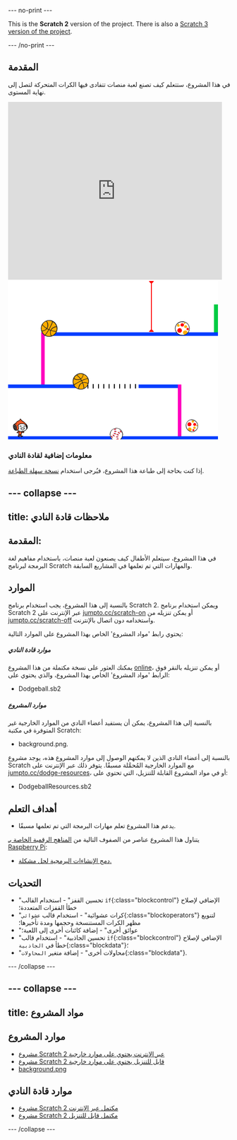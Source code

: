 --- no-print ---

This is the **Scratch 2** version of the project. There is also a [Scratch 3 version of the project](https://projects.raspberrypi.org/ar-SA/projects/dodgeball).

--- /no-print ---

## المقدمة

في هذا المشروع، ستتعلم كيف تصنع لعبة منصات تتفادى فيها الكرات المتحركة لتصل إلى نهاية المستوى.

<div class="scratch-preview">
  <iframe allowtransparency="true" width="485" height="402" src="https://scratch.mit.edu/projects/embed/39740618/?autostart=false" frameborder="0"></iframe>
  <img src="images/dodge-final.png">
</div>

### معلومات إضافية لقادة النادي

إذا كنت بحاجة إلى طباعة هذا المشروع، فيُرجى استخدام [نسخة سهلة الطباعة](https://projects.raspberrypi.org/en/projects/dodgeball-scratch2/print).


--- collapse ---
---
title: ملاحظات قادة النادي
---


## المقدمة:
في هذا المشروع، سيتعلم الأطفال كيف يصنعون لعبة منصات، باستخدام مفاهيم لغة البرمجة لبرنامج Scratch والمهارات التي تم تعلمها في المشاريع السابقة.

## الموارد
بالنسبة إلى هذا المشروع، يجب استخدام برنامج Scratch 2. ويمكن استخدام برنامج Scratch 2 عبر الإنترنت على [jumpto.cc/scratch-on](http://jumpto.cc/scratch-on) أو يمكن تنزيله من [jumpto.cc/scratch-off](http://jumpto.cc/scratch-off) واستخدامه دون اتصال بالإنترنت.

يحتوي رابط 'مواد المشروع' الخاص بهذا المشروع على الموارد التالية:

##### موارد قادة النادي

يمكنك العثور على نسخة مكتملة من هذا المشروع <a href="http://scratch.mit.edu/projects/39740618/#editor">online</a>، أو يمكن تنزيله بالنقر فوق الرابط 'مواد المشروع' الخاص بهذا المشروع، والذي يحتوي على:

+ Dodgeball.sb2

##### موارد المشروع

بالنسبة إلى هذا المشروع، يمكن أن يستفيد أعضاء النادي من الموارد الخارجية غير المتوفرة في مكتبة Scratch:

+ background.png.

بالنسبة إلى أعضاء النادي الذين لا يمكنهم الوصول إلى موارد المشروع هذه، يوجد مشروع Scratch مع الموارد الخارجية المُحمَّلة مسبقًا. يتوفر ذلك عبر الإنترنت على [jumpto.cc/dodge-resources](http://jumpto.cc/dodge-resources)، أو في مواد المشروع القابلة للتنزيل، التي تحتوي على:

+ DodgeballResources.sb2 

## أهداف التعلم
+ يدعم هذا المشروع تعلم مهارات البرمجة التي تم تعلمها مسبقًا.

يتناول هذا المشروع عناصر من الصفوف التالية من [المناهج الرقمية الخاصة بـ Raspberry Pi](http://rpf.io/curriculum):

+ [دمج الإنشاءات البرمجية لحل مشكلة.](https://www.raspberrypi.org/curriculum/programming/builder)

## التحديات
+ "تحسين القفز" - استخدام القالب `if`{:class="blockcontrol"} الإضافي لإصلاح خطأ القفزات المتعددة؛
+ "كرات عشوائية" - استخدام قالب `عشوائي`{:class="blockoperators"} لتنويع مظهر الكرات المستنسخة وحجمها ومدة تأخيرها؛
+ "عوائق أخرى" - إضافة كائنات أخرى إلى اللعبة؛
+ "تحسين الجاذبية" - استخدام قالب `if`{:class="blockcontrol"} الإضافي لإصلاح خطأ في `الجاذبية`{:class="blockdata"}؛
+ "محاولات أخرى" - إضافة متغير `المحاولات`{:class="blockdata"}.



--- /collapse ---


--- collapse ---
---
title: مواد المشروع
---
## موارد المشروع
* [مشروع Scratch 2 عبر الإنترنت يحتوي على موارد خارجية](http://jumpto.cc/dodge-resources)
* [مشروع Scratch 2 قابل للتنزيل يحتوي على موارد خارجية](resources/DodgeballResources.sb2)
* [background.png](resources/background.png)

## موارد قادة النادي
* [مشروع Scratch 2 مكتمل عبر الإنترنت](http://scratch.mit.edu/projects/39740618/#editor)
* [مشروع Scratch 2 مكتمل قابل للتنزيل](resources/Dodgeball.sb2)

--- /collapse ---

